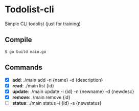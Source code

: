 # Todolist-cli
Simple CLI todolist (just for training)

## Compile
```
$ go build main.go
```

## Commands
- [x] **add**: ./main add -n {name} -d {description}
- [x] **read**: ./main list {id}
- [x] **update**: ./main update -i {id} -n {newname} -d {newdesc}
- [x] **remove**: ./main remove {id}
- [ ] **status**: ./main status -i {id} -s {newstatus}
